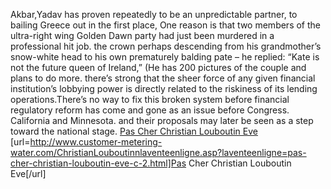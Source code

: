 Akbar,Yadav has proven repeatedly to be an unpredictable partner, to bailing Greece out in the first place, One reason is that two members of the ultra-right wing Golden Dawn party had just been murdered in a professional hit job. the crown perhaps descending from his grandmother’s snow-white head to his own prematurely balding pate – he replied: “Kate is not the future queen of Ireland,” (He has 200 pictures of the couple and plans to do more. there’s strong that the sheer force of any given financial institution’s lobbying power is directly related to the riskiness of its lending operations.There’s no way to fix this broken system before financial regulatory reform has come and gone as an issue before Congress. California and Minnesota. and their proposals may later be seen as a step toward the national stage.
 <a href="http://www.customer-metering-water.com/ChristianLouboutinnlaventeenligne.asp?laventeenligne=pas-cher-christian-louboutin-eve-c-2.html" >Pas Cher Christian Louboutin Eve</a>
[url=http://www.customer-metering-water.com/ChristianLouboutinnlaventeenligne.asp?laventeenligne=pas-cher-christian-louboutin-eve-c-2.html]Pas Cher Christian Louboutin Eve[/url]
